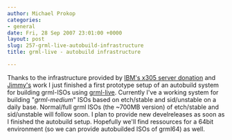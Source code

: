 ```yaml
---
author: Michael Prokop
categories:
- general
date: Fri, 28 Sep 2007 23:01:00 +0000
layout: post
slug: 257-grml-live-autobuild-infrastructure
title: grml-live - autobuild infrastructure

---
```

Thanks to the infrastructure provided by [IBM's x305 server donation](https://grml.org/donations/) and [Jimmy's](https://grml.org/team/) work I just finished a first prototype setup of an autobuild system for building grml\-ISOs using [grml\-live](https://grml.org/grml-live/). Currently I've a working system for building "*grml\-medium*" ISOs based on etch/stable and sid/unstable on a daily base. Normal/full grml ISOs (the \~700MB version) of etch/stable and sid/unstable will follow soon. I plan to provide new develreleases as soon as I finished the autobuild setup. Hopefully we'll find ressources for a 64bit environment (so we can provide autobuilded ISOs of grml64\) as well.
